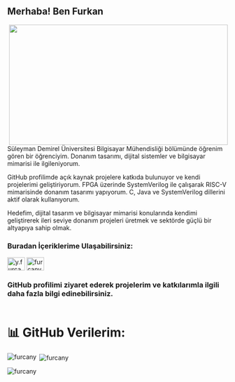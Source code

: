 

## Merhaba! Ben Furkan

<img src=https://media.giphy.com/media/cLQUpXYTO21yg/giphy.gif
    align="right" width="500" height="275 ">
Süleyman Demirel Üniversitesi Bilgisayar Mühendisliği bölümünde öğrenim gören bir öğrenciyim. Donanım tasarımı, dijital sistemler ve bilgisayar mimarisi ile ilgileniyorum.

GitHub profilimde açık kaynak projelere katkıda bulunuyor ve kendi projelerimi geliştiriyorum. FPGA üzerinde SystemVerilog ile çalışarak RISC-V mimarisinde donanım tasarımı yapıyorum. C, Java ve SystemVerilog dillerini aktif olarak kullanıyorum.

Hedefim, dijital tasarım ve bilgisayar mimarisi konularında kendimi geliştirerek ileri seviye donanım projeleri üretmek ve sektörde güçlü bir altyapıya sahip olmak.
<h3 align="left">Buradan İçeriklerime Ulaşabilirsiniz:</h3>
<p align="left">
<a href="https://www.instagram.com/y.furcan/" target="blank"><img align="center" src="https://raw.githubusercontent.com/rahuldkjain/github-profile-readme-generator/master/src/images/icons/Social/instagram.svg" alt="y.furcan" height="30" width="40" /></a>
<a href="https://www.youtube.com/channel/UCQRXjt0lg2jCnp2NqOAO2Ig" target="blank"><img align="center" src="https://raw.githubusercontent.com/rahuldkjain/github-profile-readme-generator/master/src/images/icons/Social/youtube.svg" alt="furcany" height="30" width="40" /></a>
</p>



### GitHub profilimi ziyaret ederek projelerim ve katkılarımla ilgili daha fazla bilgi edinebilirsiniz.<br /> <br /> 


    


    

# 📊 GitHub Verilerim:


                                                                                                                                                                                                                                                               

<p><img align="left" src="https://github-readme-stats.vercel.app/api/top-langs?username=furcany&show_icons=true&locale=en&layout=compact" alt="furcany" /></p>

<p>&nbsp;<img align="center" src="https://github-readme-stats.vercel.app/api?username=furcany&show_icons=true&locale=en" alt="furcany" /></p>

<p><img align="center" src="https://github-readme-streak-stats.herokuapp.com/?user=furcany&" alt="furcany" /></p>



